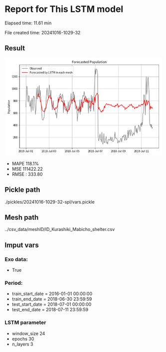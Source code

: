 
# Report for This LSTM model 
Elapsed time: 11.61 min

File created time: 20241016-1029-32

## Result 
<img src="20241016-1029-32.png" width='600'/>

- MAPE	118.1%
- MSE 	111422.22
- RMSE : 333.80

## Pickle path
./pickles/20241016-1029-32-spl/vars.pickle

## Mesh path
../csv_data/meshID/ID_Kurashiki_Mabicho_shelter.csv

## Imput vars

### Exo data:
- True

### Period:
- train_start_date    = 2016-01-01 00:00:00
- train_end_date      = 2018-06-30 23:59:59
- test_start_date     = 2018-07-01 00:00:00  
- test_end_date       = 2018-07-11 23:59:59

### LSTM parameter
- window_size	24
- epochs	30
- n_layers	3

